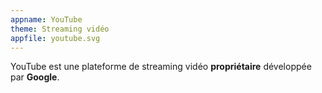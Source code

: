 ```yaml
---
appname: YouTube
theme: Streaming vidéo
appfile: youtube.svg
---
```


YouTube est une plateforme de streaming vidéo **propriétaire** développée par **Google**.
